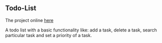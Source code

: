 ## Todo-List

The project online [here](https://volodymyrvoronov.github.io/Todo-List/)

A todo list with a basic functionality like: add a task, delete a task, search particular task and set a priority of a task.
